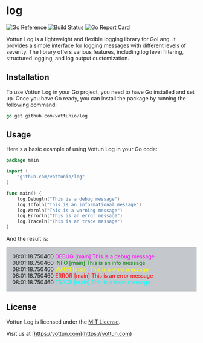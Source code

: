 # log

[![Go Reference](https://pkg.go.dev/badge/github.com/vottunio/log.svg)](https://pkg.go.dev/github.com/vottunio/log)
[![Build Status](https://travis-ci.org/vottunio/log.svg?branch=main)](https://travis-ci.org/vottunio/log)
[![Go Report Card](https://goreportcard.com/badge/github.com/vottunio/log)](https://goreportcard.com/report/github.com/vottunio/log)

Vottun Log is a lightweight and flexible logging library for GoLang. It provides a simple interface for logging messages with different levels of severity. The library offers various features, including log level filtering, structured logging, and log output customization.

## Installation

To use Vottun Log in your Go project, you need to have Go installed and set up. Once you have Go ready, you can install the package by running the following command:


```go
go get github.com/vottunio/log
```

## Usage

Here's a basic example of using Vottun Log in your Go code:

```go
package main

import (
	"github.com/vottunio/log"
)

func main() {
	log.Debugln("This is a debug message")
	log.Infoln("This is an informational message")
	log.Warnln("This is a warning message")
	log.Errorln("This is an error message")
	log.Traceln("This is an trace message")
}
```

And the result is:
<div style="background: rgba(110, 118, 129, 0.4); padding:16px">
08:01:18.750460 <span style="color:magenta">DEBUG [main] This is a debug message</span><br/>
08:01:18.750460 <span style="color:green">INFO [main] This is an info message</span><br/>
08:01:18.750460 <span style="color:yellow">WARN [main] This is a warn message</span><br/>
08:01:18.750460 <span style="color:red">ERROR [main] This is an error message</span><br/>
08:01:18.750460 <span style="color:cyan">TRACE [main] This is a trace message</span><br/>
</div>

## License

Vottun Log is licensed under the [MIT License](https://github.com/vottunio/log/blob/main/LICENSE).

Visit us at [https://vottun.com](https://vottun.com)